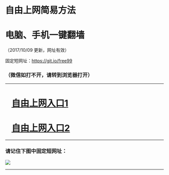 ﻿# 自由上网简易方法

# 电脑、手机一键翻墙

（2017/10/09 更新，网址有效）

固定短网址：https://git.io/free99

### （微信如打不开，请转到浏览器打开）


***





# &nbsp;&nbsp; <a href="http://ft2492313714.fwq-tz-1001.info/fwqtz01.html?t=100900116719 " target="_blank">自由上网入口1</a>
# &nbsp;&nbsp; <a href="http://ft20241740.fwq-tz-1002.info/fwqtz02.html?t=100900125206 " target="_blank">自由上网入口2</a>
***

### 请记住下图中固定短网址：

<img src="https://s3-us-west-2.amazonaws.com/fwq-1001/yjfq-20170905okok.png" /> 


***

